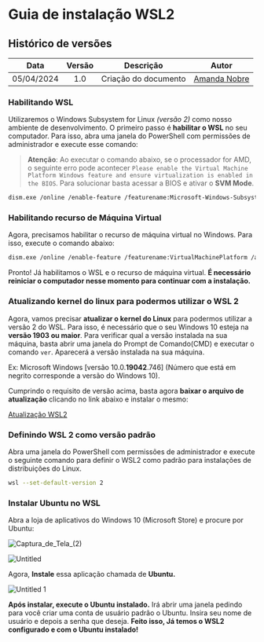 # Guia de instalação WSL2

## Histórico de versões

|    Data    | Versão |      Descrição       |                    Autor                     |
|:----------:|:------:|:--------------------:|:--------------------------------------------:|
| 05/04/2024 |  1.0   | Criação do documento | [Amanda Nobre](https://github.com/AmandaNbr) |

### Habilitando WSL

Utilizaremos o Windows Subsystem for Linux *(versão 2)* como nosso ambiente de desenvolvimento. O primeiro passo é **habilitar o WSL** no seu computador. Para isso, abra uma janela do PowerShell com permissões de administrador e execute esse comando:

> **Atenção**: Ao executar o comando abaixo, se o processador for AMD, o seguinte erro pode acontecer `Please enable the Virtual Machine Platform Windows feature and ensure virtualization is enabled in the BIOS`. Para solucionar basta acessar a BIOS e ativar o **SVM Mode**.<br>

```bash
dism.exe /online /enable-feature /featurename:Microsoft-Windows-Subsystem-Linux /all /norestart
```

### Habilitando recurso de Máquina Virtual

Agora, precisamos habilitar o recurso de máquina virtual no Windows. Para isso, execute o comando abaixo:

```bash
dism.exe /online /enable-feature /featurename:VirtualMachinePlatform /all /norestart
```

Pronto! Já habilitamos o WSL e o recurso de máquina virtual. **É necessário reiniciar o computador nesse momento para continuar com a instalação.**

### Atualizando kernel do linux para podermos utilizar o WSL 2

Agora, vamos precisar **atualizar o kernel do Linux** para podermos utilizar a versão 2 do WSL. Para isso, é necessário que o seu Windows 10 esteja na **versão 1903 ou maior**. Para verificar qual a versão instalada na sua máquina, basta abrir uma janela do Prompt de Comando(CMD) e executar o comando `ver`.  Aparecerá a versão instalada na sua máquina.

Ex: Microsoft Windows [versão 10.0.**19042**.746] (Número que está em negrito corresponde a versão do Windows 10).

Cumprindo o requisito de versão acima, basta agora **baixar o arquivo de atualização** clicando no link abaixo e instalar o mesmo:

[Atualização WSL2](https://wslstorestorage.blob.core.windows.net/wslblob/wsl_update_x64.msi)

### Definindo WSL 2 como versão padrão

Abra uma janela do PowerShell com permissões de administrador e execute o seguinte comando para definir o WSL2 como padrão para instalações de distribuições do Linux.

```bash
wsl --set-default-version 2
```

### Instalar Ubuntu no WSL

Abra a loja de aplicativos do Windows 10 (Microsoft Store) e procure por Ubuntu:

![Captura_de_Tela_(2)](https://user-images.githubusercontent.com/25483313/117460804-46b64a80-af23-11eb-9889-c831c1c12a4d.png)

![Untitled](https://user-images.githubusercontent.com/25483313/117460889-5e8dce80-af23-11eb-85f7-cbe27c65de47.png)

Agora, **Instale** essa aplicação chamada de **Ubuntu.**

![Untitled 1](https://user-images.githubusercontent.com/25483313/117460875-5b92de00-af23-11eb-9fc1-d16be17099a5.png)

**Após instalar, execute o Ubuntu instalado.** Irá abrir uma janela pedindo para você criar uma conta de usuário padrão o Ubuntu. Insira seu nome de usuário e depois a senha que deseja. **Feito isso, Já temos o WSL2 configurado e com o Ubuntu instalado!**
